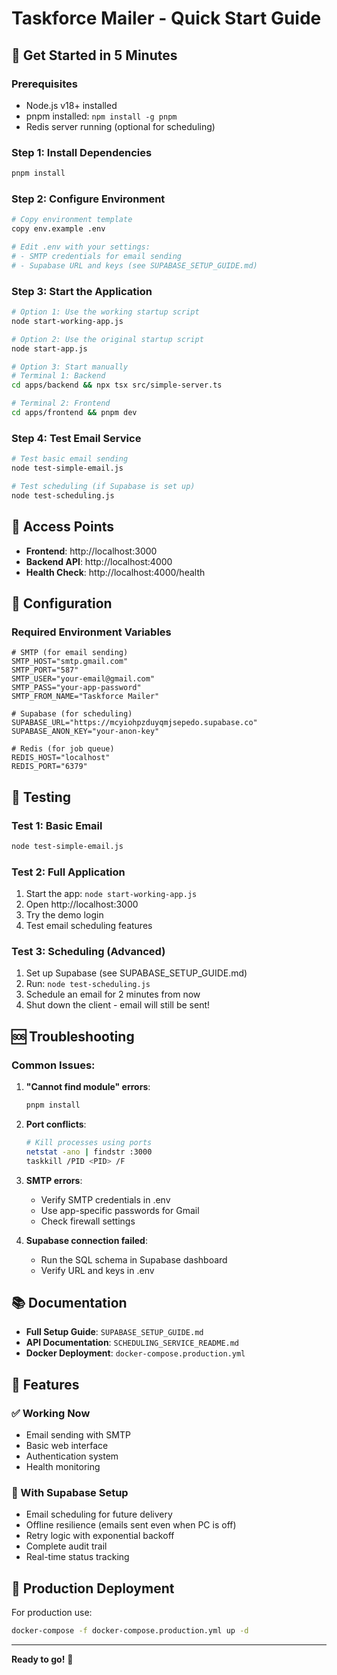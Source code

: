 # Taskforce Mailer - Quick Start Guide

## 🚀 Get Started in 5 Minutes

### Prerequisites
- Node.js v18+ installed
- pnpm installed: `npm install -g pnpm`
- Redis server running (optional for scheduling)

### Step 1: Install Dependencies
```bash
pnpm install
```

### Step 2: Configure Environment
```bash
# Copy environment template
copy env.example .env

# Edit .env with your settings:
# - SMTP credentials for email sending
# - Supabase URL and keys (see SUPABASE_SETUP_GUIDE.md)
```

### Step 3: Start the Application
```bash
# Option 1: Use the working startup script
node start-working-app.js

# Option 2: Use the original startup script
node start-app.js

# Option 3: Start manually
# Terminal 1: Backend
cd apps/backend && npx tsx src/simple-server.ts

# Terminal 2: Frontend  
cd apps/frontend && pnpm dev
```

### Step 4: Test Email Service
```bash
# Test basic email sending
node test-simple-email.js

# Test scheduling (if Supabase is set up)
node test-scheduling.js
```

## 📱 Access Points
- **Frontend**: http://localhost:3000
- **Backend API**: http://localhost:4000
- **Health Check**: http://localhost:4000/health

## 🔧 Configuration

### Required Environment Variables
```env
# SMTP (for email sending)
SMTP_HOST="smtp.gmail.com"
SMTP_PORT="587"
SMTP_USER="your-email@gmail.com"
SMTP_PASS="your-app-password"
SMTP_FROM_NAME="Taskforce Mailer"

# Supabase (for scheduling)
SUPABASE_URL="https://mcyiohpzduyqmjsepedo.supabase.co"
SUPABASE_ANON_KEY="your-anon-key"

# Redis (for job queue)
REDIS_HOST="localhost"
REDIS_PORT="6379"
```

## 🧪 Testing

### Test 1: Basic Email
```bash
node test-simple-email.js
```

### Test 2: Full Application
1. Start the app: `node start-working-app.js`
2. Open http://localhost:3000
3. Try the demo login
4. Test email scheduling features

### Test 3: Scheduling (Advanced)
1. Set up Supabase (see SUPABASE_SETUP_GUIDE.md)
2. Run: `node test-scheduling.js`
3. Schedule an email for 2 minutes from now
4. Shut down the client - email will still be sent!

## 🆘 Troubleshooting

### Common Issues:

1. **"Cannot find module" errors**:
   ```bash
   pnpm install
   ```

2. **Port conflicts**:
   ```bash
   # Kill processes using ports
   netstat -ano | findstr :3000
   taskkill /PID <PID> /F
   ```

3. **SMTP errors**:
   - Verify SMTP credentials in .env
   - Use app-specific passwords for Gmail
   - Check firewall settings

4. **Supabase connection failed**:
   - Run the SQL schema in Supabase dashboard
   - Verify URL and keys in .env

## 📚 Documentation

- **Full Setup Guide**: `SUPABASE_SETUP_GUIDE.md`
- **API Documentation**: `SCHEDULING_SERVICE_README.md`
- **Docker Deployment**: `docker-compose.production.yml`

## 🎯 Features

### ✅ Working Now
- Email sending with SMTP
- Basic web interface
- Authentication system
- Health monitoring

### 🔄 With Supabase Setup
- Email scheduling for future delivery
- Offline resilience (emails sent even when PC is off)
- Retry logic with exponential backoff
- Complete audit trail
- Real-time status tracking

## 🚀 Production Deployment

For production use:
```bash
docker-compose -f docker-compose.production.yml up -d
```

---

**Ready to go!** 🎉
